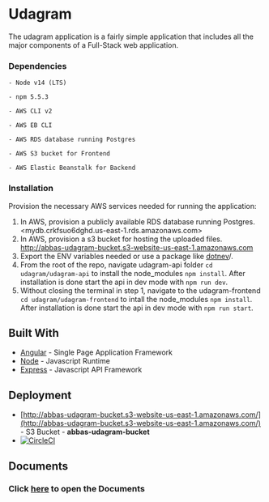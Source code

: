 # Udagram

The udagram application is a fairly simple application that includes all the major components of a Full-Stack web application.

### Dependencies

```text
- Node v14 (LTS)

- npm 5.5.3

- AWS CLI v2

- AWS EB CLI

- AWS RDS database running Postgres

- AWS S3 bucket for Frontend

- AWS Elastic Beanstalk for Backend

```

### Installation

Provision the necessary AWS services needed for running the application:

1. In AWS, provision a publicly available RDS database running Postgres. <mydb.crkfsuo6dghd.us-east-1.rds.amazonaws.com>
1. In AWS, provision a s3 bucket for hosting the uploaded files. <http://abbas-udagram-bucket.s3-website-us-east-1.amazonaws.com>
1. Export the ENV variables needed or use a package like [dotnev](https://www.npmjs.com/package/dotenv)/.
1. From the root of the repo, navigate udagram-api folder `cd udagram/udagram-api` to install the node_modules `npm install`. After installation is done start the api in dev mode with `npm run dev`.
1. Without closing the terminal in step 1, navigate to the udagram-frontend `cd udagram/udagram-frontend` to intall the node_modules `npm install`. After installation is done start the api in dev mode with `npm run start`.

## Built With

- [Angular](https://angular.io/) - Single Page Application Framework
- [Node](https://nodejs.org) - Javascript Runtime
- [Express](https://expressjs.com/) - Javascript API Framework

## Deployment

- [http://abbas-udagram-bucket.s3-website-us-east-1.amazonaws.com/](http://abbas-udagram-bucket.s3-website-us-east-1.amazonaws.com/) - S3 Bucket - **abbas-udagram-bucket**
- [![CircleCI](https://circleci.com/gh/MostafaAbbas-git/udagram.svg?style=svg)](https://app.circleci.com/pipelines/github/MostafaAbbas-git/udagram)

## Documents

### Click [here](https://github.com/MostafaAbbas-git/udagram/tree/main/Documentation) to open the Documents
